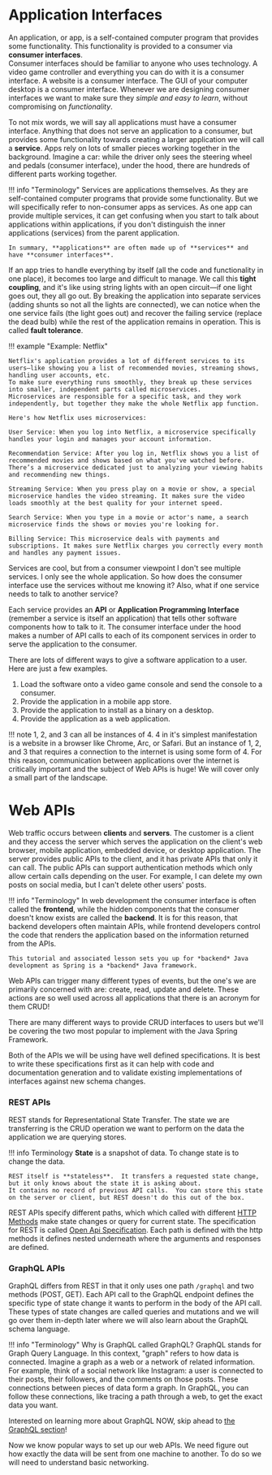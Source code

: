 # Application Interfaces

An application, or app, is a self-contained computer program that provides
some functionality.  This functionality is provided to a consumer via **consumer interfaces**.  
Consumer interfaces should be familiar to anyone who uses technology.  A video game controller and everything you can do with it is a consumer
interface.  A website is a consumer interface.  The GUI of your computer desktop is a consumer interface.
Whenever we are designing consumer interfaces we want to make sure they *simple and easy to learn*, without compromising on *functionality*.

To not mix words, we will say all applications must have a consumer interface.  Anything that does not serve an application to a consumer,
but provides some functionality towards creating a larger application we will call a **service**.  Apps rely on lots of
smaller pieces working together in the background. Imagine a car: while the driver only sees the steering wheel and pedals (consumer interface),
under the hood, there are hundreds of different parts working together.

!!! info "Terminology"
    Services are applications themselves.  As they are self-contained computer programs that provide some functionality. But we will specifically refer to non-consumer apps as services.  As one app can provide multiple services, it can get confusing
    when you start to talk about applications within applications, if you don't distinguish the inner applications (services) from the parent application.
    
    In summary, **applications** are often made up of **services** and have **consumer interfaces**.


If an app tries to handle everything by itself (all the code and functionality in one place), it becomes too large and difficult to manage. 
We call this **tight coupling**, and it's like using string lights with an open circuit—if one light goes out, they all go out.  By breaking
the application into separate services (adding shunts so not all the lights are connected), we can notice when the one service fails (the light goes out) and recover
the failing service (replace the dead bulb) while the rest of the application remains in operation.  This is called **fault tolerance**.  

!!! example "Example: Netflix"

    Netflix's application provides a lot of different services to its users—like showing you a list of recommended movies, streaming shows, handling user accounts, etc. 
    To make sure everything runs smoothly, they break up these services into smaller, independent parts called microservices.
    Microservices are responsible for a specific task, and they work independently, but together they make the whole Netflix app function.
    
    Here's how Netflix uses microservices:
    
    User Service: When you log into Netflix, a microservice specifically handles your login and manages your account information.
    
    Recommendation Service: After you log in, Netflix shows you a list of recommended movies and shows based on what you've watched before. There’s a microservice dedicated just to analyzing your viewing habits and recommending new things.
    
    Streaming Service: When you press play on a movie or show, a special microservice handles the video streaming. It makes sure the video loads smoothly at the best quality for your internet speed.
    
    Search Service: When you type in a movie or actor's name, a search microservice finds the shows or movies you're looking for.
    
    Billing Service: This microservice deals with payments and subscriptions. It makes sure Netflix charges you correctly every month and handles any payment issues.

Services are cool, but from a consumer viewpoint I don't see multiple services.  I only see the whole application.  So how does
the consumer interface use the services without me knowing it?  Also, what if one service needs to talk to another service?

Each service provides an **API** or **Application Programming Interface** (remember a service is itself an application)
that tells other software components how to talk to it.  The consumer interface under the hood makes a number of API
calls to each of its component services in order to serve the application to the consumer.

There are lots of different ways to give a software application to a user.  Here are just a few examples.

1. Load the software onto a video game console and send the console to a consumer.
2. Provide the application in a mobile app store. 
3. Provide the application to install as a binary on a desktop.
4. Provide the application as a web application.

!!! note
    1, 2, and 3 can all be instances of 4.  4 in it's simplest manifestation is a website in a browser like
    Chrome, Arc, or Safari.  But an instance of 1, 2, and 3 that requires a connection to the internet is
    using some form of 4.  For this reason, communication between applications over the internet is 
    critically important and the subject of Web APIs is huge!  We will cover only a small part of the landscape.

# Web APIs

Web traffic occurs between **clients** and **servers**.  The customer is a client and they access the server
which serves the application on the client's web browser, mobile application, embedded device, or desktop application.
The server provides public APIs to the client, and it has private APIs that only it can call.  The public APIs
can support authentication methods which only allow certain calls depending on the user.  For example,
I can delete my own posts on social media, but I can't delete other users' posts.

!!! info "Terminology"
    In web development the consumer interface is often called the **frontend**, while the hidden components that the
    consumer doesn't know exists are called the **backend**.  It is for this reason, that backend developers often
    maintain APIs, while frontend developers control the code that renders the application based on the information
    returned from the APIs.

    This tutorial and associated lesson sets you up for *backend* Java development as Spring is a *backend* Java framework.

Web APIs can trigger many different types of events, but the one's we are primarily concerned with are:
create, read, update and delete.  These actions are so well used across all applications that there
is an acronym for them CRUD!

There are many different ways to provide CRUD interfaces to users but we'll be covering the two most popular
to implement with the Java Spring Framework.

Both of the APIs we will be using have well defined specifications.  It is best to write these specifications first
as it can help with code and documentation generation and to validate existing implementations of interfaces against new
schema changes.

### REST APIs

REST stands for Representational State Transfer.  The state we are transferring is the CRUD operation we want to perform
on the data the application we are querying stores.

!!! info Terminology
    **State** is a snapshot of data.  To change state is to change the data.

    REST itself is **stateless**.  It transfers a requested state change, but it only knows about the state it is asking about.
    It contains no record of previous API calls.  You can store this state on the server or client, but REST doesn't do this out of the box.

REST APIs specify different paths, which which called with different [HTTP Methods](networking.md) make state changes or
query for current state.  The specification for REST is called [Open Api Specification](https://swagger.io/specification/v2/).
Each path is defined with the http methods it defines nested underneath where the arguments and responses are defined.

### GraphQL APIs

GraphQL differs from REST in that it only uses one path `/graphql` and two methods (POST, GET).  Each API call to
the GraphQL endpoint defines the specific type of state change it wants to perform in the body of the API call.
These types of state changes are called queries and mutations and we will go over them in-depth later where we will
also learn about the GraphQL schema language.

!!! info "Terminology"
    Why is GraphQL called GraphQL?  GraphQL stands for Graph Query Language. In this context, "graph" refers to how 
    data is connected. Imagine a graph as a web or a network of related information. For example, think of a social network 
    like Instagram: a user is connected to their posts, their followers, and the comments on those posts. 
    These connections between pieces of data form a graph. In GraphQL, you can follow these connections, like tracing a path 
    through a web, to get the exact data you want.

Interested on learning more about GraphQL NOW, skip ahead to [the GraphQL section](../graphql/schema.md)!

Now we know popular ways to set up our web APIs.  We need figure out how exactly the data will be sent from one 
machine to another.  To do so we will need to understand basic networking.